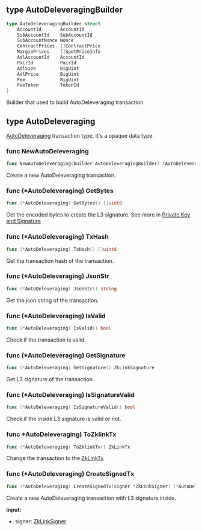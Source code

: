 ## type AutoDeleveragingBuilder

```go
type AutoDeleveragingBuilder struct
	AccountId       AccountId
	SubAccountId    SubAccountId
	SubAccountNonce Nonce
	ContractPrices  []ContractPrice
	MarginPrices    []SpotPriceInfo
	AdlAccountId    AccountId
	PairId          PairId
	AdlSize         BigUint
	AdlPrice        BigUint
	Fee             BigUint
	FeeToken        TokenId
}
```

Builder that used to build AutoDeleveraging transaction.

## type AutoDeleveraging
[AutoDeleveraging](../../../api-and-sdk/data-types/transaction/auto_deleveraging.md) transaction type, it's a opaque data type.

### func NewAutoDeleveraging
```go
func NewAutoDeleveraging(builder AutoDeleveragingBuilder) *AutoDeleveraging
```
Create a new AutoDeleveraging transaction.

### func (*AutoDeleveraging) GetBytes

```go
func (*AutoDeleveraging) GetBytes() []uint8
```
Get the encoded bytes to create the L3 signature. See more in [Private Key and Signature](../../../api-and-sdk/private-key-and-signature/encode/auto_deleveraging.md)

### func (*AutoDeleveraging) TxHash
```go
func (*AutoDeleveraging) TxHash() []uint8
```
Get the transaction hash of the transaction.

### func (*AutoDeleveraging) JsonStr
```go
func (*AutoDeleveraging) JsonStr() string
```
Get the json string of the transaction.

### func (*AutoDeleveraging) IsValid
```go
func (*AutoDeleveraging) IsValid() bool
```
Check if the transaction is valid.

### func (*AutoDeleveraging) GetSignature
```go
func (*AutoDeleveraging) GetSignature() ZkLinkSignature
```
Get L3 signature of the transaction.

### func (*AutoDeleveraging) IsSignatureValid
```go
func (*AutoDeleveraging) IsSignatureValid() bool
```
Check if the inside L3 signature is valid or not.

### func  *AutoDeleveraging) ToZklinkTx
```go
func (*AutoDeleveraging) ToZklinkTx() ZkLinkTx
```
Change the transaction to the [ZkLinkTx](../basic_types.md#zklinktx)

### func (*AutoDeleveraging) CreateSignedTx
```go
func (*AutoDeleveraging) CreateSignedTx(signer *ZkLinkSigner) (*AutoDeleveraging, error)
```
Create a new AutoDeleveraging transaction with L3 signature inside.

**input:**
* signer: [ZkLinkSigner](../signer.md#type-zklinksigner)
